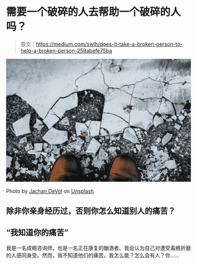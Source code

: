 # 需要一个破碎的人去帮助一个破碎的人吗？

> 原文：<https://medium.com/swlh/does-it-take-a-broken-person-to-help-a-broken-person-259abefe75ba>

![](img/e87cc4bb4f3fc58bfca099849cedc61e.png)

Photo by [Jachan DeVol](https://unsplash.com/@jachan_devol?utm_source=medium&utm_medium=referral) on [Unsplash](https://unsplash.com?utm_source=medium&utm_medium=referral)

## 除非你亲身经历过，否则你怎么知道别人的痛苦？

## “我知道你的痛苦”

我是一名成瘾咨询师，也是一名正在康复的酗酒者。我会认为自己对遭受毒瘾折磨的人感同身受。然而，我不知道他们的痛苦。我怎么能？怎么会有人？你……